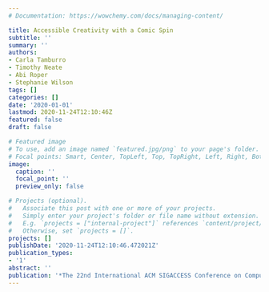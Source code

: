 ```yaml
---
# Documentation: https://wowchemy.com/docs/managing-content/

title: Accessible Creativity with a Comic Spin
subtitle: ''
summary: ''
authors:
- Carla Tamburro
- Timothy Neate
- Abi Roper
- Stephanie Wilson
tags: []
categories: []
date: '2020-01-01'
lastmod: 2020-11-24T12:10:46Z
featured: false
draft: false

# Featured image
# To use, add an image named `featured.jpg/png` to your page's folder.
# Focal points: Smart, Center, TopLeft, Top, TopRight, Left, Right, BottomLeft, Bottom, BottomRight.
image:
  caption: ''
  focal_point: ''
  preview_only: false

# Projects (optional).
#   Associate this post with one or more of your projects.
#   Simply enter your project's folder or file name without extension.
#   E.g. `projects = ["internal-project"]` references `content/project/deep-learning/index.md`.
#   Otherwise, set `projects = []`.
projects: []
publishDate: '2020-11-24T12:10:46.472021Z'
publication_types:
- '1'
abstract: ''
publication: '*The 22nd International ACM SIGACCESS Conference on Computers and Accessibility*'
---
```

